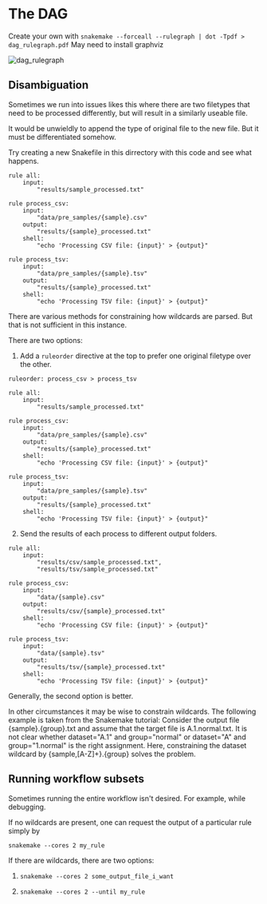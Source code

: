 # The DAG

Create your own with `snakemake --forceall --rulegraph | dot -Tpdf > dag_rulegraph.pdf`
May need to install graphviz

![dag_rulegraph](https://github.com/user-attachments/assets/bee97cbd-049a-4889-9ed4-3da6b5d790c3)

## Disambiguation

Sometimes we run into issues likes this where there are two filetypes that need to be processed differently, but will result in a similarly useable file.

It would be unwieldly to append the type of original file to the new file. But it must be differentiated somehow. 

Try creating a new Snakefile in this dirrectory with this code and see what happens.

```snakemake
rule all:
    input:
        "results/sample_processed.txt"

rule process_csv:
    input:
        "data/pre_samples/{sample}.csv"
    output:
        "results/{sample}_processed.txt"
    shell:
        "echo 'Processing CSV file: {input}' > {output}"

rule process_tsv:
    input:
        "data/pre_samples/{sample}.tsv"
    output:
        "results/{sample}_processed.txt"
    shell:
        "echo 'Processing TSV file: {input}' > {output}"
```

There are various methods for constraining how wildcards are parsed. But that is not sufficient in this instance.

There are two options:
1. Add a `ruleorder` directive at the top to prefer one original filetype over the other.
```snakemake
ruleorder: process_csv > process_tsv

rule all:
    input:
        "results/sample_processed.txt"

rule process_csv:
    input:
        "data/pre_samples/{sample}.csv"
    output:
        "results/{sample}_processed.txt"
    shell:
        "echo 'Processing CSV file: {input}' > {output}"

rule process_tsv:
    input:
        "data/pre_samples/{sample}.tsv"
    output:
        "results/{sample}_processed.txt"
    shell:
        "echo 'Processing TSV file: {input}' > {output}"
```
  
2. Send the results of each process to different output folders.

```snakemake
rule all:
    input:
        "results/csv/sample_processed.txt",
        "results/tsv/sample_processed.txt"

rule process_csv:
    input:
        "data/{sample}.csv"
    output:
        "results/csv/{sample}_processed.txt"
    shell:
        "echo 'Processing CSV file: {input}' > {output}"

rule process_tsv:
    input:
        "data/{sample}.tsv"
    output:
        "results/tsv/{sample}_processed.txt"
    shell:
        "echo 'Processing TSV file: {input}' > {output}"
```
Generally, the second option is better.

In other circumstances it may be wise to constrain wildcards. The following example is taken from the Snakemake tutorial:
Consider the output file {sample}.{group}.txt and assume that the target file is A.1.normal.txt. It is not clear whether dataset="A.1" and group="normal" or dataset="A" and group="1.normal" is the right assignment. Here, constraining the dataset wildcard by {sample,[A-Z]+}.{group} solves the problem.


## Running workflow subsets

Sometimes running the entire workflow isn't desired. For example, while debugging. 

If no wildcards are present, one can request the output of a particular rule simply by
```snakemake
snakemake --cores 2 my_rule
```

If there are wildcards, there are two options:

1. ```snakemake
   snakemake --cores 2 some_output_file_i_want
   ```
2. ```snakemake
   snakemake --cores 2 --until my_rule
   ```
